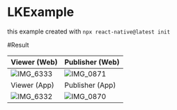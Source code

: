 # LKExample

this example created with `npx react-native@latest init`

#Result


|Viewer (Web)|Publisher (Web)|
|---|---|
|![IMG_6333](https://user-images.githubusercontent.com/106549013/231780305-46e94c5e-3423-455e-a92b-f3244cbabc57.PNG)|![IMG_0871](https://user-images.githubusercontent.com/106549013/231780391-fed12e28-4ab3-4ec3-8557-3affc593cc86.PNG)|
|Viewer (App)|Publisher (App)|
|![IMG_6332](https://user-images.githubusercontent.com/106549013/231780340-115c5541-b249-46fe-a06d-80e3a6552880.PNG)|![IMG_0870](https://user-images.githubusercontent.com/106549013/231780366-03c16c16-2e88-4c81-987b-8e7d7cb09a6d.PNG)|
